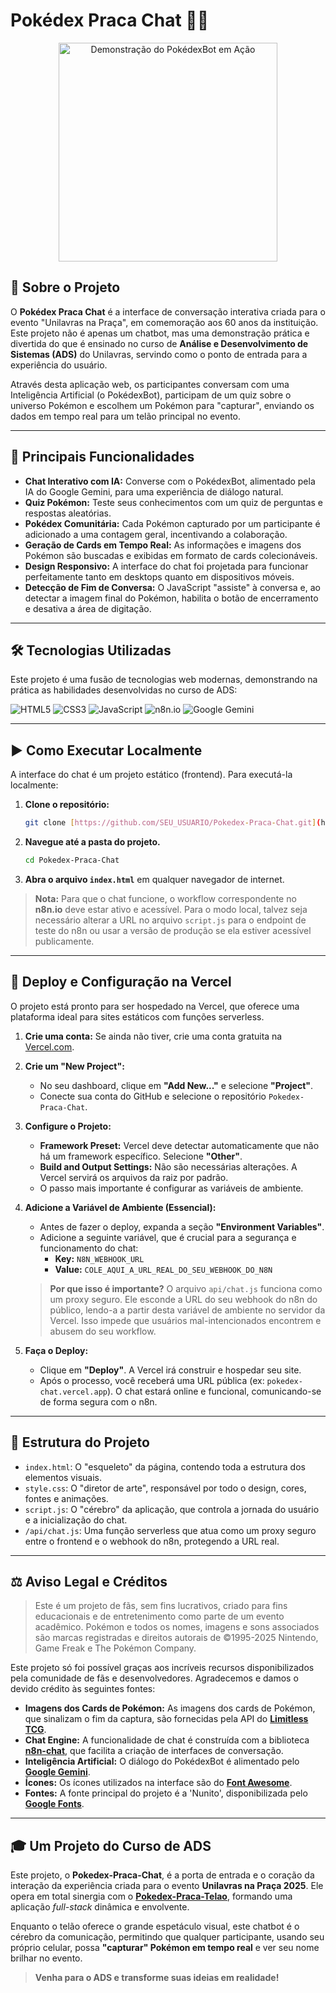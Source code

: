 # Pokédex Praca Chat 🤖💬

<p align="center">
  <img src="https://i.ibb.co/Q7rky0Kd/gifChat.gif" alt="Demonstração do PokédexBot em Ação" width="350">
</p>

## 📖 Sobre o Projeto

O **Pokédex Praca Chat** é a interface de conversação interativa criada para o evento "Unilavras na Praça", em comemoração aos 60 anos da instituição. Este projeto não é apenas um chatbot, mas uma demonstração prática e divertida do que é ensinado no curso de **Análise e Desenvolvimento de Sistemas (ADS)** do Unilavras, servindo como o ponto de entrada para a experiência do usuário.

Através desta aplicação web, os participantes conversam com uma Inteligência Artificial (o PokédexBot), participam de um quiz sobre o universo Pokémon e escolhem um Pokémon para "capturar", enviando os dados em tempo real para um telão principal no evento.

---

## 🚀 Principais Funcionalidades

* **Chat Interativo com IA:** Converse com o PokédexBot, alimentado pela IA do Google Gemini, para uma experiência de diálogo natural.
* **Quiz Pokémon:** Teste seus conhecimentos com um quiz de perguntas e respostas aleatórias.
* **Pokédex Comunitária:** Cada Pokémon capturado por um participante é adicionado a uma contagem geral, incentivando a colaboração.
* **Geração de Cards em Tempo Real:** As informações e imagens dos Pokémon são buscadas e exibidas em formato de cards colecionáveis.
* **Design Responsivo:** A interface do chat foi projetada para funcionar perfeitamente tanto em desktops quanto em dispositivos móveis.
* **Detecção de Fim de Conversa:** O JavaScript "assiste" à conversa e, ao detectar a imagem final do Pokémon, habilita o botão de encerramento e desativa a área de digitação.

---

## 🛠️ Tecnologias Utilizadas

Este projeto é uma fusão de tecnologias web modernas, demonstrando na prática as habilidades desenvolvidas no curso de ADS:

![HTML5](https://img.shields.io/badge/HTML5-E34F26?style=for-the-badge&logo=html5&logoColor=white)
![CSS3](https://img.shields.io/badge/CSS3-1572B6?style=for-the-badge&logo=css3&logoColor=white)
![JavaScript](https://img.shields.io/badge/JavaScript-F7DF1E?style=for-the-badge&logo=javascript&logoColor=white)
![n8n.io](https://img.shields.io/badge/n8n.io-1A1A1A?style=for-the-badge&logo=n8n&logoColor=white)
![Google Gemini](https://img.shields.io/badge/Google_Gemini-8E75B2?style=for-the-badge&logo=google-gemini&logoColor=white)

---

## ▶️ Como Executar Localmente

A interface do chat é um projeto estático (frontend). Para executá-la localmente:

1.  **Clone o repositório:**
    ```bash
    git clone [https://github.com/SEU_USUARIO/Pokedex-Praca-Chat.git](https://github.com/SEU_USUARIO/Pokedex-Praca-Chat.git)
    ```
2.  **Navegue até a pasta do projeto.**
    ```bash
    cd Pokedex-Praca-Chat
    ```
3.  **Abra o arquivo `index.html`** em qualquer navegador de internet.

> **Nota:** Para que o chat funcione, o workflow correspondente no **n8n.io** deve estar ativo e acessível. Para o modo local, talvez seja necessário alterar a URL no arquivo `script.js` para o endpoint de teste do n8n ou usar a versão de produção se ela estiver acessível publicamente.

---

## 🚀 Deploy e Configuração na Vercel

O projeto está pronto para ser hospedado na Vercel, que oferece uma plataforma ideal para sites estáticos com funções serverless.

1.  **Crie uma conta:** Se ainda não tiver, crie uma conta gratuita na [Vercel.com](https://vercel.com/).

2.  **Crie um "New Project":**
    * No seu dashboard, clique em **"Add New..."** e selecione **"Project"**.
    * Conecte sua conta do GitHub e selecione o repositório `Pokedex-Praca-Chat`.

3.  **Configure o Projeto:**
    * **Framework Preset:** Vercel deve detectar automaticamente que não há um framework específico. Selecione **"Other"**.
    * **Build and Output Settings:** Não são necessárias alterações. A Vercel servirá os arquivos da raiz por padrão.
    * O passo mais importante é configurar as variáveis de ambiente.

4.  **Adicione a Variável de Ambiente (Essencial):**
    * Antes de fazer o deploy, expanda a seção **"Environment Variables"**.
    * Adicione a seguinte variável, que é crucial para a segurança e funcionamento do chat:
        * **Key:** `N8N_WEBHOOK_URL`
        * **Value:** `COLE_AQUI_A_URL_REAL_DO_SEU_WEBHOOK_DO_N8N`

    > **Por que isso é importante?** O arquivo `api/chat.js` funciona como um proxy seguro. Ele esconde a URL do seu webhook do n8n do público, lendo-a a partir desta variável de ambiente no servidor da Vercel. Isso impede que usuários mal-intencionados encontrem e abusem do seu workflow.

5.  **Faça o Deploy:**
    * Clique em **"Deploy"**. A Vercel irá construir e hospedar seu site.
    * Após o processo, você receberá uma URL pública (ex: `pokedex-chat.vercel.app`). O chat estará online e funcional, comunicando-se de forma segura com o n8n.

---

## 📂 Estrutura do Projeto

* `index.html`: O "esqueleto" da página, contendo toda a estrutura dos elementos visuais.
* `style.css`: O "diretor de arte", responsável por todo o design, cores, fontes e animações.
* `script.js`: O "cérebro" da aplicação, que controla a jornada do usuário e a inicialização do chat.
* `/api/chat.js`: Uma função serverless que atua como um proxy seguro entre o frontend e o webhook do n8n, protegendo a URL real.

---

## ⚖️ Aviso Legal e Créditos

> Este é um projeto de fãs, sem fins lucrativos, criado para fins educacionais e de entretenimento como parte de um evento acadêmico. Pokémon e todos os nomes, imagens e sons associados são marcas registradas e direitos autorais de ©1995-2025 Nintendo, Game Freak e The Pokémon Company.

Este projeto só foi possível graças aos incríveis recursos disponibilizados pela comunidade de fãs e desenvolvedores. Agradecemos e damos o devido crédito às seguintes fontes:

* **Imagens dos Cards de Pokémon:** As imagens dos cards de Pokémon, que sinalizam o fim da captura, são fornecidas pela API do [**Limitless TCG**](https://limitlesstcg.com/).
* **Chat Engine:** A funcionalidade de chat é construída com a biblioteca [**n8n-chat**](https://www.npmjs.com/package/@n8n/chat), que facilita a criação de interfaces de conversação.
* **Inteligência Artificial:** O diálogo do PokédexBot é alimentado pelo [**Google Gemini**](https://gemini.google.com/).
* **Ícones:** Os ícones utilizados na interface são do [**Font Awesome**](https://fontawesome.com/).
* **Fontes:** A fonte principal do projeto é a 'Nunito', disponibilizada pelo [**Google Fonts**](https://fonts.google.com/).

---

## 🎓 Um Projeto do Curso de ADS

Este projeto, o **Pokedex-Praca-Chat**, é a porta de entrada e o coração da interação da experiência criada para o evento **Unilavras na Praça 2025**. Ele opera em total sinergia com o [**Pokedex-Praca-Telao**](https://github.com/joaopaulofcc/Pokedex-Praca-Telao), formando uma aplicação *full-stack* dinâmica e envolvente.

Enquanto o telão oferece o grande espetáculo visual, este chatbot é o cérebro da comunicação, permitindo que qualquer participante, usando seu próprio celular, possa **"capturar" Pokémon em tempo real** e ver seu nome brilhar no evento.

> **Venha para o ADS e transforme suas ideias em realidade!**